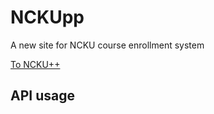 # NCKUpp
A new site for NCKU course enrollment system

[To NCKU++](https://wavjaby.github.io/NCKUpp)

## API usage
